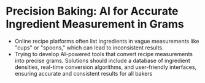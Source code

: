 # Precision Baking: AI for Accurate Ingredient Measurement in Grams


- Online recipe platforms often list ingredients in vague measurements like "cups" or "spoons," which can lead to inconsistent results.
- Trying to develop AI-powered tools that convert recipe measurements into precise grams. Solutions should include a database of ingredient densities, real-time conversion algorithms, and user-friendly interfaces, ensuring accurate and consistent results for all bakers
